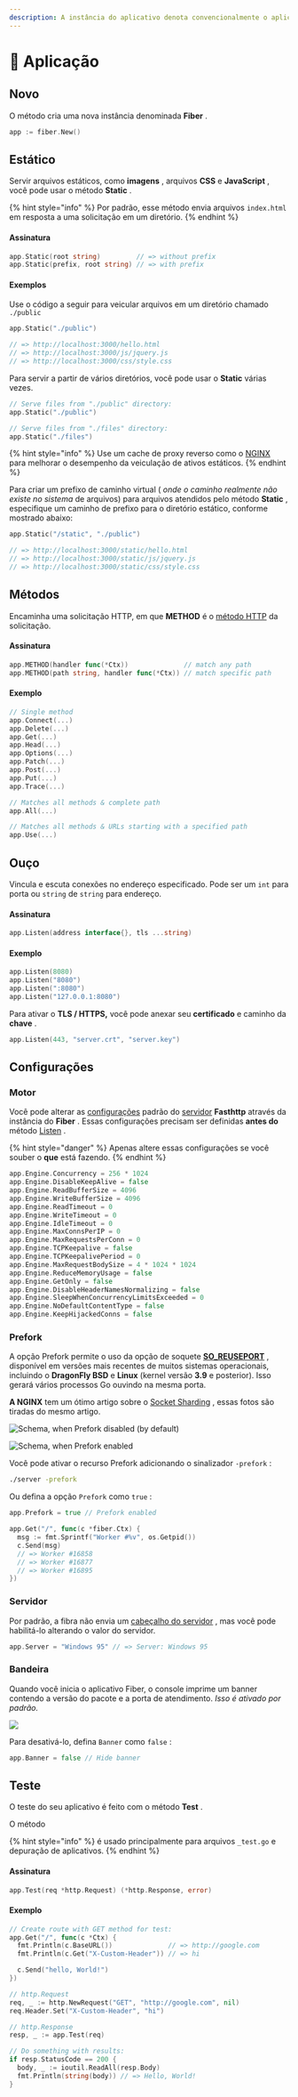 ```yaml
---
description: A instância do aplicativo denota convencionalmente o aplicativo Fiber.
---
```


# 🚀 Aplicação

## Novo

O método cria uma nova instância denominada **Fiber** .

```go
app := fiber.New()
```

## Estático

Servir arquivos estáticos, como **imagens** , arquivos **CSS** e **JavaScript** , você pode usar o método **Static** .

{% hint style="info" %}
Por padrão, esse método envia arquivos `index.html` em resposta a uma solicitação em um diretório.
{% endhint %}

#### Assinatura

```go
app.Static(root string)         // => without prefix
app.Static(prefix, root string) // => with prefix
```

#### Exemplos

Use o código a seguir para veicular arquivos em um diretório chamado `./public`

```go
app.Static("./public")

// => http://localhost:3000/hello.html
// => http://localhost:3000/js/jquery.js
// => http://localhost:3000/css/style.css
```

Para servir a partir de vários diretórios, você pode usar o **Static** várias vezes.

```go
// Serve files from "./public" directory:
app.Static("./public")

// Serve files from "./files" directory:
app.Static("./files")
```

{% hint style="info" %}
Use um cache de proxy reverso como o [NGINX](https://www.nginx.com/resources/wiki/start/topics/examples/reverseproxycachingexample/) para melhorar o desempenho da veiculação de ativos estáticos.
{% endhint %}

Para criar um prefixo de caminho virtual \( _onde o caminho realmente não existe no sistema_ de arquivos\) para arquivos atendidos pelo método **Static** , especifique um caminho de prefixo para o diretório estático, conforme mostrado abaixo:

```go
app.Static("/static", "./public")

// => http://localhost:3000/static/hello.html
// => http://localhost:3000/static/js/jquery.js
// => http://localhost:3000/static/css/style.css
```

## Métodos

Encaminha uma solicitação HTTP, em que **METHOD** é o [método HTTP](https://developer.mozilla.org/en-US/docs/Web/HTTP/Methods) da solicitação.

#### Assinatura

```go
app.METHOD(handler func(*Ctx))              // match any path
app.METHOD(path string, handler func(*Ctx)) // match specific path
```

#### Exemplo

```go
// Single method
app.Connect(...)
app.Delete(...)
app.Get(...)
app.Head(...)
app.Options(...)
app.Patch(...)
app.Post(...)
app.Put(...)
app.Trace(...)

// Matches all methods & complete path
app.All(...)

// Matches all methods & URLs starting with a specified path
app.Use(...)
```

## Ouço

Vincula e escuta conexões no endereço especificado. Pode ser um `int` para porta ou `string` de `string` para endereço.

#### Assinatura

```go
app.Listen(address interface{}, tls ...string)
```

#### Exemplo

```go
app.Listen(8080)
app.Listen("8080")
app.Listen(":8080")
app.Listen("127.0.0.1:8080")
```

Para ativar o **TLS / HTTPS,** você pode anexar seu **certificado** e caminho da **chave** .

```go
app.Listen(443, "server.crt", "server.key")
```

## Configurações

### Motor

Você pode alterar as [configurações](https://github.com/valyala/fasthttp/blob/master/server.go#L150) padrão do [servidor](https://github.com/valyala/fasthttp/blob/master/server.go#L150) **Fasthttp** através da instância do **Fiber** . Essas configurações precisam ser definidas **antes do** método [Listen](application.md#listen) .

{% hint style="danger" %}
Apenas altere essas configurações se você souber o **que** está fazendo.
{% endhint %}

```go
app.Engine.Concurrency = 256 * 1024
app.Engine.DisableKeepAlive = false
app.Engine.ReadBufferSize = 4096
app.Engine.WriteBufferSize = 4096
app.Engine.ReadTimeout = 0
app.Engine.WriteTimeout = 0
app.Engine.IdleTimeout = 0
app.Engine.MaxConnsPerIP = 0
app.Engine.MaxRequestsPerConn = 0
app.Engine.TCPKeepalive = false
app.Engine.TCPKeepalivePeriod = 0
app.Engine.MaxRequestBodySize = 4 * 1024 * 1024
app.Engine.ReduceMemoryUsage = false
app.Engine.GetOnly = false
app.Engine.DisableHeaderNamesNormalizing = false
app.Engine.SleepWhenConcurrencyLimitsExceeded = 0
app.Engine.NoDefaultContentType = false
app.Engine.KeepHijackedConns = false
```

### Prefork

A opção Prefork permite o uso da opção de soquete [**SO\_REUSEPORT**](https://lwn.net/Articles/542629/) , disponível em versões mais recentes de muitos sistemas operacionais, incluindo o **DragonFly BSD** e **Linux** \(kernel versão **3.9** e posterior\). Isso gerará vários processos Go ouvindo na mesma porta.

**A NGINX** tem um ótimo artigo sobre o [Socket Sharding](https://www.nginx.com/blog/socket-sharding-nginx-release-1-9-1/) , essas fotos são tiradas do mesmo artigo.

![Schema, when Prefork disabled \(by default\)](https://cdn.wp.nginx.com/wp-content/uploads/2015/05/Slack-for-iOS-Upload-1-e1432652484191.png)

![Schema, when Prefork enabled](https://cdn.wp.nginx.com/wp-content/uploads/2015/05/Slack-for-iOS-Upload-e1432652376641.png)

Você pode ativar o recurso Prefork adicionando o sinalizador `-prefork` :

```bash
./server -prefork
```

Ou defina a opção `Prefork` como `true` :

```go
app.Prefork = true // Prefork enabled

app.Get("/", func(c *fiber.Ctx) {
  msg := fmt.Sprintf("Worker #%v", os.Getpid())
  c.Send(msg)
  // => Worker #16858
  // => Worker #16877
  // => Worker #16895
})
```

### Servidor

Por padrão, a fibra não envia um [cabeçalho do servidor](https://developer.mozilla.org/en-US/docs/Web/HTTP/Headers/Server) , mas você pode habilitá-lo alterando o valor do servidor.

```go
app.Server = "Windows 95" // => Server: Windows 95
```

### Bandeira

Quando você inicia o aplicativo Fiber, o console imprime um banner contendo a versão do pacote e a porta de atendimento. _Isso é ativado por padrão._

![](.gitbook/assets/screenshot-2020-02-08-at-13.18.27.png)

Para desativá-lo, defina `Banner` como `false` :

```go
app.Banner = false // Hide banner
```

## Teste

O teste do seu aplicativo é feito com o método **Test** .

O método

{% hint style="info" %}
é usado principalmente para arquivos `_test.go` e depuração de aplicativos.
{% endhint %}

#### Assinatura

```go
app.Test(req *http.Request) (*http.Response, error)
```

#### Exemplo

```go
// Create route with GET method for test:
app.Get("/", func(c *Ctx) {
  fmt.Println(c.BaseURL())              // => http://google.com
  fmt.Println(c.Get("X-Custom-Header")) // => hi

  c.Send("hello, World!")
})

// http.Request
req, _ := http.NewRequest("GET", "http://google.com", nil)
req.Header.Set("X-Custom-Header", "hi")

// http.Response
resp, _ := app.Test(req)

// Do something with results:
if resp.StatusCode == 200 {
  body, _ := ioutil.ReadAll(resp.Body)
  fmt.Println(string(body)) // => Hello, World!
}
```

